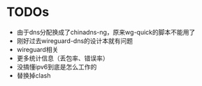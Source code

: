 # TODOs

* 由于dns分配换成了chinadns-ng，原来wg-quick的脚本不能用了
* 刚好过去wireguard-dns的设计本就有问题
* wireguard相关
* 更多统计信息（丢包率、错误率）
* 没搞懂ipv6到底是怎么工作的
* 替换掉clash
